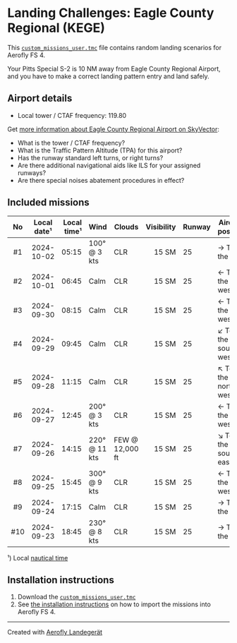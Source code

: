 # Landing Challenges: Eagle County Regional (KEGE)

This [`custom_missions_user.tmc`](./custom_missions_user.tmc) file contains random landing scenarios for Aerofly FS 4.

Your Pitts Special S-2 is 10 NM away from Eagle County Regional Airport, and you have to make a correct landing pattern entry and land safely.

## Airport details

- Local tower / CTAF frequency: 119.80

Get [more information about Eagle County Regional Airport on SkyVector](https://skyvector.com/airport/KEGE):

- What is the tower / CTAF frequency?
- What is the Traffic Pattern Altitude (TPA) for this airport?
- Has the runway standard left turns, or right turns?
- Are there additional navigational aids like ILS for your assigned runways?
- Are there special noises abatement procedures in effect?

## Included missions

| No  | Local date¹ | Local time¹ | Wind          | Clouds          | Visibility | Runway | Aircraft position    |
| :-: | ----------- | ----------: | ------------- | --------------- | ---------: | ------ | -------------------- |
| #1  | 2024-10-02  |       05:15 | 100° @ 3 kts  | CLR             |      15 SM | 25     | → To the east        |
| #2  | 2024-10-01  |       06:45 | Calm          | CLR             |      15 SM | 25     | ← To the west        |
| #3  | 2024-09-30  |       08:15 | Calm          | CLR             |      15 SM | 25     | ← To the west        |
| #4  | 2024-09-29  |       09:45 | Calm          | CLR             |      15 SM | 25     | ↙ To the south-west |
| #5  | 2024-09-28  |       11:15 | Calm          | CLR             |      15 SM | 25     | ↖ To the north-west |
| #6  | 2024-09-27  |       12:45 | 200° @ 3 kts  | CLR             |      15 SM | 25     | ← To the west        |
| #7  | 2024-09-26  |       14:15 | 220° @ 11 kts | FEW @ 12,000 ft |      15 SM | 25     | ↘ To the south-east |
| #8  | 2024-09-25  |       15:45 | 300° @ 9 kts  | CLR             |      15 SM | 25     | ← To the west        |
| #9  | 2024-09-24  |       17:15 | Calm          | CLR             |      15 SM | 25     | → To the east        |
| #10 | 2024-09-23  |       18:45 | 230° @ 8 kts  | CLR             |      15 SM | 25     | → To the east        |

¹) Local [nautical time](https://en.wikipedia.org/wiki/Nautical_time)

## Installation instructions

1. Download the [`custom_missions_user.tmc`](./custom_missions_user.tmc)
2. See [the installation instructions](https://fboes.github.io/aerofly-missions/docs/generic-installation.html) on how to import the missions into Aerofly FS 4.

---

Created with [Aerofly Landegerät](https://github.com/fboes/aerofly-patterns)
